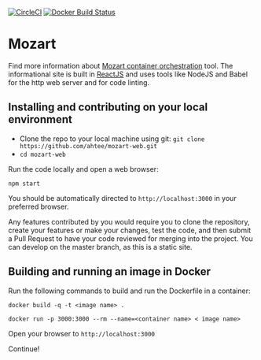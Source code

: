 [![CircleCI](https://img.shields.io/circleci/project/github/ahtee/mozart-web.svg)](https://circleci.com/gh/ahtee/mozart-web)
[![Docker Build Status](https://img.shields.io/docker/build/ahtee/mozart-web-build.svg)](https://hub.docker.com/r/ahtee/mozart-web-build/)


# Mozart

Find more information about [Mozart container orchestration](https://github.com/zbblanton/Mozart) tool. The informational site is built in [ReactJS](https://github.com/facebook/react) and uses tools like NodeJS and Babel for the http web server and for code linting. 

## Installing and contributing on your local environment

- Clone the repo to your local machine using git: `git clone https://github.com/ahtee/mozart-web.git`
- `cd mozart-web`

Run the code locally and open a web browser:
```
npm start
```

You should be automatically directed to `http://localhost:3000` in your preferred browser.

Any features contributed by you would require you to clone the repository, create your features or make your changes, test the code, and then submit a Pull Request to have your code reviewed for merging into the project. You can develop on the master branch, as this is a static site.

## Building and running an image in Docker

Run the following commands to build and run the Dockerfile in a container:

```
docker build -q -t <image name> .

docker run -p 3000:3000 --rm --name=<container name> < image name>
```

Open your browser to `http://localhost:3000`

Continue!

